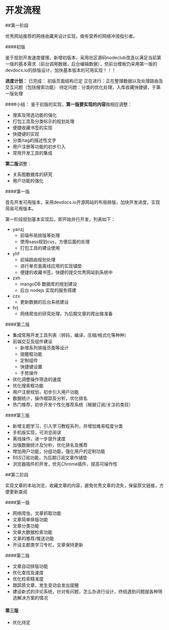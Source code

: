 开发流程
=======

##第一阶段

优秀网站推荐的网络收藏夹设计实现，做有营养的网络冲浪指引者。

####初版

鉴于规划开发速度缓慢，新增初版本，采用社区源码nodeclub改造以满足当前第一版的基本需求（前台调用数据，后台编辑数据），但前台模板仍采用第一版的devdocs.io的排版设计，加快基本版本的可用实现！！！

**进度计划：**
已完成：  初版页面结构已定
正在进行：正在整理数据以及处理路由及交互问题（包括搜索功能）
待定问题：分类的优化处理，入库收藏快捷键，于第一版处理

####小结：
鉴于初版的实现，**第一版要实现的内容**做相应调整：

- 搜索及筛选功能的强化
- 打包工具及分类标示的规划处理
- 便捷收藏书签的实现
- 快捷键的实现
- 分类/tag的描述性文字
- 用户注册等功能的初步引入
- 常用开发工具的集成

**第二版**调整：

- 关系图数据库的研究
- 用户功能的强化

####第一版

首先开发可用版本，采用devdocs.io开源网站的布局排版，加快开发进度，实现简易可用版本。

第一阶段规划基本实现后，即开始并行开发，列表如下：

- yanzj
	- 前端布局排版等处理
	- 使用sass规划css，方便后面的处理
	- 打包工具的建设使用
- yhf
	- 前端路由规划处理
	- 进行单页面离线应用的实现铺垫
	- 便捷的收藏书签，快捷的提交优秀网站到系统中
- zxh
    - mangoDB 数据库的规划建设
    - 后台 nodejs 实现的服务搭建
- czx
    - 更新数据的后台系统建设
- hrj
    - 网络爬虫的研究处理，为后期文章的爬出做准备

####第二版

- 集成常用开发工具列表（转码，编译，压缩/格式化等种种）
- 前端交互及组件建设
    - 新增系列排版页面等设计
    - 提醒框功能
    - 定制组件
    - 快捷键设置
    - 手势操作
- 优化调整操作筛选的速度
- 优化搜索框功能
- 用户注册规划，初步引入用户功能
- 数据统计，操作跟踪及分析，优化排名
- 热门推荐，初步开发个性化推荐系统（根据订阅/关注的类目）

####第三版

- 新增主题学习，引入学习教程系列，并增加难易程度分类
- 手机版实现，可浏览阅读
- 离线操作，进一步提升速度
- 加强数据统计及分析，优化排名及推荐
- 增加用户功能，分组功能，强化用户的定制功能
- RSS订阅功能，为后期订阅文章作铺垫
- 浏览器插件的开发，优先Chrome插件，提高可操作性

##第二阶段

实现文章的本站浏览，收藏文章的内容，避免优秀文章的流失，保留原文链接，方便更新查阅

####第一版

- 网络爬虫，文章抓取功能
- 文章简单排版功能
- 文章分类功能
- 文章大数据检索功能
- 文章的推荐/推送功能
- 开设主题类学习专栏，文章保持更新

####第二版

- 文章自动排版功能
- 优化查找及速度
- 优化检索精准度
- 跟踪原文章，发生变动会发出提醒
- 建设新式的评论系统，针对有问题，怎么办进行设计，终结遇到问题就各种筛选解决方案的情况

#### 第三版

- 优化待定




